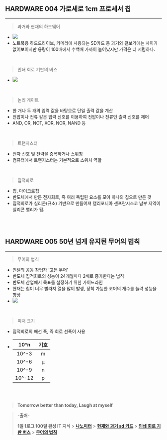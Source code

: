 ## HARDWARE 004 가로세로 1cm 프로세서 칩

---

> 과거와 현재의 하드웨어

- ![](https://velog.velcdn.com/images/lilclown/post/1484095c-1f99-4b6b-92cf-c72e86e0451b/image.jpg)
- 노트북용 하드드라이브, 카메라에 사용되는 SD카드 등 과거와 겉보기에는 차이가 없어보이지만 용량이 100배에서 수백배 가까이 늘어났지만 가격은 더 저렴하다.

<br>

> 인쇄 회로 기판의 버스

- ![](https://velog.velcdn.com/images/lilclown/post/83ab135f-7857-4b20-b5d9-0a13338ba4e2/image.jpg)

<br>

> 논리 게이트

- 한 개나 두 개의 입력 값을 바탕으로 단일 출력 값을 계산
- 전압이나 전류 같은 입력 신호를 이용하여 전압이나 전류인 출력 신호를 제어
- AND, OR, NOT, XOR, NOR, NAND 등

<br>

> 트랜지스터

- 전자 신호 및 전력을 증폭하거나 스위칭
- 컴퓨터에서 트랜지스터는 기본적으로 스위치 역할

<br>

> 집적회로

- 칩, 마이크로칩
- 반도체에서 만든 전자회로, 즉 여러 독립된 요소를 모아 하나의 칩으로 만든 것
- 집적회로가 실리콘(규소) 기반으로 만들어져 캘리포니아 샌프란시스코 남부 지역이 실리콘 밸리가 됨.

<br><br>

## HARDWARE 005 50년 넘게 유지된 무어의 법칙

---

> 무어의 법칙

- 인텔의 공동 창업자 '고든 무어'
- 반도체 집적회로의 성능이 24개월마다 2배로 증가한다는 법칙
- 반도체 산업에서 목표를 설정하기 위한 가이드라인
- 현재는 칩이 너무 빨라져 열을 많이 발생, 장착 가능한 코어의 개수를 늘려 성능을 향상
- ![](https://velog.velcdn.com/images/lilclown/post/69f865af-8de7-4841-8fb9-758fbe6bd01f/image.jpg)

<br>

> 피처 크기

- 집적회로의 배선 폭, 즉 회로 선폭이 사용
- |  10^n  | 기호 |
  | :----: | :--: |
  | 10^-3  |  m   |
  | 10^-6  |  μ   |
  | 10^-9  |  n   |
  | 10^-12 |  p   |

<br><br>

> **Tomorrow better than today, Laugh at myself**

> **-출처-**
>
> **1일 1로그 100일 완성 IT 지식** > **[나노미터](https://cm.asiae.co.kr/article/2020031714311541424)** > **[현재와 과거 sd 카드](https://www.itworld.co.kr/t/62084/dell_emc_player/86540)** > **[인쇄 회로 기판 버스](http://m.thescienceplus.com/news/newsview.php?ncode=1065622104586164)** > **[무어의 법칙](https://www.earlyadopter.co.kr/12496)**
